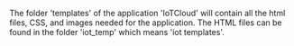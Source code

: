 The folder 'templates' of the application 'IoTCloud' will contain
all the html files, CSS, and images needed for the application.
The HTML files can be found in the folder 'iot_temp' which means 
'iot templates'.